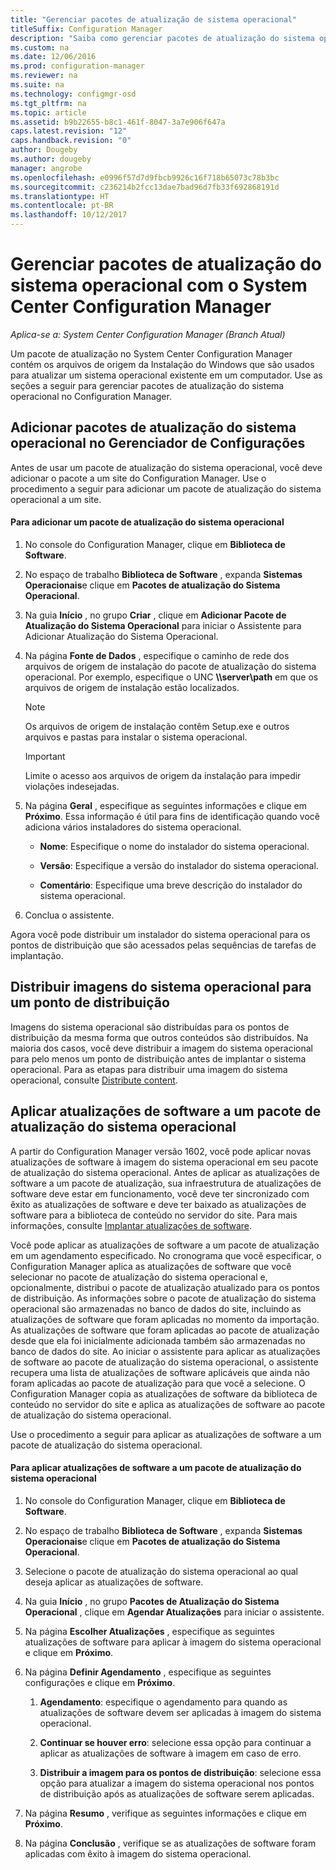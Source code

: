 ```yaml
---
title: "Gerenciar pacotes de atualização de sistema operacional"
titleSuffix: Configuration Manager
description: "Saiba como gerenciar pacotes de atualização do sistema operacional com o System Center Configuration Manager."
ms.custom: na
ms.date: 12/06/2016
ms.prod: configuration-manager
ms.reviewer: na
ms.suite: na
ms.technology: configmgr-osd
ms.tgt_pltfrm: na
ms.topic: article
ms.assetid: b9b22655-b8c1-461f-8047-3a7e906f647a
caps.latest.revision: "12"
caps.handback.revision: "0"
author: Dougeby
ms.author: dougeby
manager: angrobe
ms.openlocfilehash: e0996f57d7d9fbcb9926c16f718b65073c78b3bc
ms.sourcegitcommit: c236214b2fcc13dae7bad96d7fb33f692868191d
ms.translationtype: HT
ms.contentlocale: pt-BR
ms.lasthandoff: 10/12/2017
---
```

# <a name="manage-operating-system-upgrade-packages-with-system-center-configuration-manager"></a>Gerenciar pacotes de atualização do sistema operacional com o System Center Configuration Manager

*Aplica-se a: System Center Configuration Manager (Branch Atual)*

Um pacote de atualização no System Center Configuration Manager contém os arquivos de origem da Instalação do Windows que são usados para atualizar um sistema operacional existente em um computador. Use as seções a seguir para gerenciar pacotes de atualização do sistema operacional no Configuration Manager.

##  <a name="BKMK_AddOSUpgradePkgs"></a> Adicionar pacotes de atualização do sistema operacional no Gerenciador de Configurações  
 Antes de usar um pacote de atualização do sistema operacional, você deve adicionar o pacote a um site do Configuration Manager. Use o procedimento a seguir para adicionar um pacote de atualização do sistema operacional a um site.  

#### <a name="to-add-an-operating-system-upgrade-package"></a>Para adicionar um pacote de atualização do sistema operacional  

1.  No console do Configuration Manager, clique em **Biblioteca de Software**.  

2.  No espaço de trabalho **Biblioteca de Software** , expanda **Sistemas Operacionais**e clique em **Pacotes de atualização do Sistema Operacional**.  

3.  Na guia **Início** , no grupo **Criar** , clique em **Adicionar Pacote de Atualização do Sistema Operacional** para iniciar o Assistente para Adicionar Atualização do Sistema Operacional.  

4.  Na página **Fonte de Dados** , especifique o caminho de rede dos arquivos de origem de instalação do pacote de atualização do sistema operacional. Por exemplo, especifique o UNC **\\\server\path** em que os arquivos de origem de instalação estão localizados.  

    > [!NOTE]  
    >  Os arquivos de origem de instalação contêm Setup.exe e outros arquivos e pastas para instalar o sistema operacional.  

    > [!IMPORTANT]  
    >  Limite o acesso aos arquivos de origem da instalação para impedir violações indesejadas.  

5.  Na página **Geral** , especifique as seguintes informações e clique em **Próximo**. Essa informação é útil para fins de identificação quando você adiciona vários instaladores do sistema operacional.  

    -   **Nome**: Especifique o nome do instalador do sistema operacional.  

    -   **Versão**: Especifique a versão do instalador do sistema operacional.  

    -   **Comentário**: Especifique uma breve descrição do instalador do sistema operacional.  

6.  Conclua o assistente.  

 Agora você pode distribuir um instalador do sistema operacional para os pontos de distribuição que são acessados pelas sequências de tarefas de implantação.  

##  <a name="BKMK_DistributeBootImages"></a> Distribuir imagens do sistema operacional para um ponto de distribuição  
 Imagens do sistema operacional são distribuídas para os pontos de distribuição da mesma forma que outros conteúdos são distribuídos. Na maioria dos casos, você deve distribuir a imagem do sistema operacional para pelo menos um ponto de distribuição antes de implantar o sistema operacional. Para as etapas para distribuir uma imagem do sistema operacional, consulte [Distribute content](../../core/servers/deploy/configure/deploy-and-manage-content.md#bkmk_distribute).  

##  <a name="BKMK_OSUpgradePkgApplyUpdates"></a> Aplicar atualizações de software a um pacote de atualização do sistema operacional  
 A partir do Configuration Manager versão 1602, você pode aplicar novas atualizações de software à imagem do sistema operacional em seu pacote de atualização do sistema operacional. Antes de aplicar as atualizações de software a um pacote de atualização, sua infraestrutura de atualizações de software deve estar em funcionamento, você deve ter sincronizado com êxito as atualizações de software e deve ter baixado as atualizações de software para a biblioteca de conteúdo no servidor do site. Para mais informações, consulte [Implantar atualizações de software](../../sum/deploy-use/deploy-software-updates.md).  

 Você pode aplicar as atualizações de software a um pacote de atualização em um agendamento especificado. No cronograma que você especificar, o Configuration Manager aplica as atualizações de software que você selecionar no pacote de atualização do sistema operacional e, opcionalmente, distribui o pacote de atualização atualizado para os pontos de distribuição. As informações sobre o pacote de atualização do sistema operacional são armazenadas no banco de dados do site, incluindo as atualizações de software que foram aplicadas no momento da importação. As atualizações de software que foram aplicadas ao pacote de atualização desde que ela foi inicialmente adicionada também são armazenadas no banco de dados do site. Ao iniciar o assistente para aplicar as atualizações de software ao pacote de atualização do sistema operacional, o assistente recupera uma lista de atualizações de software aplicáveis que ainda não foram aplicadas ao pacote de atualização para que você a selecione. O Configuration Manager copia as atualizações de software da biblioteca de conteúdo no servidor do site e aplica as atualizações de software ao pacote de atualização do sistema operacional.  

 Use o procedimento a seguir para aplicar as atualizações de software a um pacote de atualização do sistema operacional.  

#### <a name="to-apply-software-updates-to-an-operating-system-upgrade-package"></a>Para aplicar atualizações de software a um pacote de atualização do sistema operacional  

1.  No console do Configuration Manager, clique em **Biblioteca de Software**.  

2.  No espaço de trabalho **Biblioteca de Software** , expanda **Sistemas Operacionais**e clique em **Pacotes de atualização do Sistema Operacional**.  

3.  Selecione o pacote de atualização do sistema operacional ao qual deseja aplicar as atualizações de software.  

4.  Na guia **Início** , no grupo **Pacotes de Atualização do Sistema Operacional** , clique em **Agendar Atualizações** para iniciar o assistente.  

5.  Na página **Escolher Atualizações** , especifique as seguintes atualizações de software para aplicar à imagem do sistema operacional e clique em **Próximo**.  

6.  Na página **Definir Agendamento** , especifique as seguintes configurações e clique em **Próximo**.  

    1.  **Agendamento**: especifique o agendamento para quando as atualizações de software devem ser aplicadas à imagem do sistema operacional.  

    2.  **Continuar se houver erro**: selecione essa opção para continuar a aplicar as atualizações de software à imagem em caso de erro.  

    3.  **Distribuir a imagem para os pontos de distribuição**: selecione essa opção para atualizar a imagem do sistema operacional nos pontos de distribuição após as atualizações de software serem aplicadas.  

7.  Na página **Resumo** , verifique as seguintes informações e clique em **Próximo**.  

8.  Na página **Conclusão** , verifique se as atualizações de software foram aplicadas com êxito à imagem do sistema operacional.  
